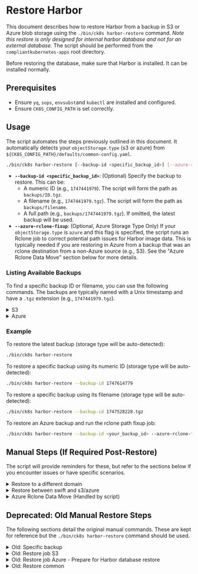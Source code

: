 # Restore Harbor

This document describes how to restore Harbor from a backup in S3 or Azure blob storage using the `./bin/ck8s harbor-restore` command.
_Note this restore is only designed for internal harbor database and not for an external database._
The script should be performed from the `compliantkubernetes-apps` root directory.

Before restoring the database, make sure that Harbor is installed.
It can be installed normally.

## Prerequisites

- Ensure `yq`, `sops`, `envsubst`and `kubectl` are installed and configured.
- Ensure `CK8S_CONFIG_PATH` is set correctly.

## Usage

The script automates the steps previously outlined in this document.
It automatically detects your `objectStorage.type` (s3 or azure) from `${CK8S_CONFIG_PATH}/defaults/common-config.yaml`.

```bash
./bin/ck8s harbor-restore [--backup-id <specific_backup_id>] [--azure-rclone-fixup]
```

- **`--backup-id <specific_backup_id>`**: (Optional) Specify the backup to restore. This can be:
    - A numeric ID (e.g., `1747441979`). The script will form the path as `backups/ID.tgz`.
    - A filename (e.g., `1747441979.tgz`). The script will form the path as `backups/filename`.
    - A full path (e.g., `backups/1747441979.tgz`).
        If omitted, the latest backup will be used.
- **`--azure-rclone-fixup`**: (Optional, Azure Storage Type Only) If your `objectStorage.type` is `azure` and this flag is specified, the script runs an Rclone job to correct potential path issues for Harbor image data. This is typically needed if you are restoring in Azure from a backup that was an rclone destination from a non-Azure source (e.g., S3). See the "Azure Rclone Data Move" section below for more details.

### Listing Available Backups

To find a specific backup ID or filename, you can use the following commands. The backups are typically named with a Unix timestamp and have a `.tgz` extension (e.g., `1747441979.tgz`).

<details>
    <summary>S3</summary>

```bash
s3cmd --config <(sops -d ${CK8S_CONFIG_PATH}/.state/s3cfg.ini) ls s3://$(yq '.objectStorage.buckets.harbor' "${CK8S_CONFIG_PATH}/defaults/sc-config.yaml")/backups/
```

</details>

<details>
    <summary>Azure</summary>

```bash
export AZURE_LOCATION=$(yq '.objectStorage.azure.region' "${CK8S_CONFIG_PATH}/common-config.yaml" ) # Or your specific Azure location
./scripts/azure/storage-manager.sh list-harbor-backups
```

_(Note: `storage-manager.sh` might need `AZURE_ACCOUNT_NAME` and `AZURE_CONTAINER_NAME` to be set or derived correctly within the script or environment for listing backups. The restore script handles these for the restore process itself based on `CK8S_CONFIG_PATH` values.)_

</details>

### Example

To restore the latest backup (storage type will be auto-detected):

```bash
./bin/ck8s harbor-restore
```

To restore a specific backup using its numeric ID (storage type will be auto-detected):

```bash
./bin/ck8s harbor-restore --backup-id 1747614779
```

To restore a specific backup using its filename (storage type will be auto-detected):

```bash
./bin/ck8s harbor-restore --backup-id 1747528228.tgz
```

To restore an Azure backup and run the rclone path fixup job:

```bash
./bin/ck8s harbor-restore --backup-id <your_backup_id> --azure-rclone-fixup
```

## Manual Steps (If Required Post-Restore)

The script will provide reminders for these, but refer to the sections below if you encounter issues or have specific scenarios.

<details>
    <summary>Restore to a different domain</summary>

If you are restoring harbor to a new environment with a different domain, you need to re-run the init job. First, make sure the harbor admin password is the same as in the old environment:

```bash
# Edit harbor.password
sops ${CK8S_CONFIG_PATH}/secrets.yaml
```

Then, re-run the init job:

```bash
./bin/ck8s ops kubectl sc delete job -n harbor init-harbor-job
./bin/ck8s ops helmfile sc -l app=harbor sync
```

If the new harbor is using a dex instance with a different domain compared to the dex the old harbor was using, then when users login via dex harbor will not recognize them as the same user. Harbor will have the old OIDC users in the database, but when the new ones are created at first login they will conflict with the old ones and you will get a error like `failed to create user record: user <user> or email <email> already exists`.

To fix this you need to login as an admin user (you can login with the default, non-oidc admin at the URL `/account/sign-in`) and then delete the old users in the list of users. Users can then create new users again by logging. Then you need to set their permissions again.

</details>

<details>
    <summary>Restore between swift and s3/azure</summary>

If you are restoring Harbor from an environment that is using swift to an environment that is using s3 (or vice versa), then you need to modify some files in the object storage.

In swift Harbor stores most of the image data under `files/docker/` while in s3 it is stored under just `docker/`. This means that if you simply copy the data from swift to s3, then you need to rename all files under `files/docker/<filename>` to `docker/<filename>` or vice versa.

If you do not do this, then if you try to pull an old image you will get errors like: `Error response from daemon: manifest for <image> not found: manifest unknown: manifest unknown`

_(Note: The `./bin/ck8s harbor-restore` command currently supports S3 and Azure. Swift specific interactions are not built into the script.)_

</details>

<details>
    <summary>Azure Rclone Data Move (Handled by script)</summary>

If you are restoring Harbor in an Azure environment (i.e., `objectStorage.type` is `azure`) from a bucket that was previously a rclone destination where the source was not Azure (e.g. S3), the path for the Harbor image data might be incorrect. This is due to Harbor storing image data with an extra `/` at the start of the path when the storage is Azure.
The `./bin/ck8s harbor-restore` command attempts to handle this by running an rclone job to move the data **if your `objectStorage.type` is `azure` and you provide the `--azure-rclone-fixup` flag**.
If you use this flag in the appropriate Azure scenario, you do not need to perform these manual steps.

The original manual steps were:

```bash
# export S3_BUCKET=$(yq \'.objectStorage.buckets.harbor\' \"${CK8S_CONFIG_PATH}/defaults/sc-config.yaml\" )
# export AZURE_ACCOUNT=$(yq \'.objectStorage.azure.storageAccountName\' \"${CK8S_CONFIG_PATH}/common-config.yaml\" )
# export AZURE_KEY=$(sops -d --extract \'[\"objectStorage\"][\"azure\"][\"storageAccountKey\"]\' \"${CK8S_CONFIG_PATH}/secrets.yaml\" )
# envsubst > tmp-rclone-job.yaml < restore/harbor/harbor-rclone-azure.yaml
# ./bin/ck8s ops kubectl sc apply -f tmp-rclone-job.yaml
# ./bin/ck8s ops kubectl sc wait --for=condition=complete job -n rclone harbor-restore-rclone-move --timeout=-1s # Note: script uses -n harbor
# ./bin/ck8s ops kubectl sc delete -f tmp-rclone-job.yaml
# rm -v tmp-rclone-job.yaml
```

</details>

## Deprecated: Old Manual Restore Steps

The following sections detail the original manual commands. These are kept for reference but the `./bin/ck8s harbor-restore` command should be used.

<details>
    <summary>Old: Specific backup</summary>

By default the job will restore the latest backup.
The environment variable `SPECIFIC_BACKUP` can be used to specify which backup to use.

To get a list of available backups use:

<details>
    <summary>S3</summary>

```bash
s3cmd --config <(sops -d ${CK8S_CONFIG_PATH}/.state/s3cfg.ini) ls s3://${S3_BUCKET}/backups/
```

</details>

<details>
    <summary>Azure</summary>

```bash
export AZURE_LOCATION=swedencentral
./scripts/azure/storage-manager.sh list-harbor-backups
```

</details>

Then set:

```bash
export SPECIFIC_BACKUP=<backups/xxxxxxxxxx.tgz> # Optional, e.g. backups/1747441979.tgz
```

</details>

<details>
    <summary>Old: Restore job S3</summary>

Setup the necessary job.yaml and configmap:

```bash
# export S3_BUCKET=$(yq \'.objectStorage.buckets.harbor\' \"${CK8S_CONFIG_PATH}/defaults/sc-config.yaml\" )
# export S3_REGION_ENDPOINT=$(yq \'.objectStorage.s3.regionEndpoint\' \"${CK8S_CONFIG_PATH}/common-config.yaml\")
# envsubst > tmp-job.yaml < restore/harbor/restore-harbor-job.yaml
# ./bin/ck8s ops kubectl sc create configmap -n harbor restore-harbor --from-file=restore/harbor/restore-harbor.sh
```

</details>

<details>
    <summary>Old: Restore job Azure - Prepare for Harbor database restore</summary>

Setup the necessary job.yaml and configmap:

```bash
# envsubst > tmp-job.yaml < restore/harbor/restore-harbor-job-azure.yaml
# ./bin/ck8s ops kubectl sc create configmap -n harbor restore-harbor --from-file=restore/harbor/restore-harbor.sh
```

</details>

<details>
    <summary>Old: Restore common</summary>

While restoring we need to stop all harbor pods except for the database.

```bash
# ./bin/ck8s ops kubectl sc scale deployment --replicas 0 -n harbor --all
```

Create the job and wait until it has completed:

```bash
# ./bin/ck8s ops kubectl sc apply -n harbor -f restore/harbor/network-policies-harbor.yaml
# ./bin/ck8s ops kubectl sc apply -n harbor -f tmp-job.yaml
# ./bin/ck8s ops kubectl sc wait --for=condition=complete job -n harbor restore-harbor-job --timeout=-1s
```

Restore the pods:

```bash
# ./bin/ck8s ops kubectl sc scale deployment --replicas 1 -n harbor --all
```

Clean up:

```bash
# ./bin/ck8s ops kubectl sc delete -n harbor -f restore/harbor/network-policies-harbor.yaml
# ./bin/ck8s ops kubectl sc delete -n harbor -f tmp-job.yaml
# ./bin/ck8s ops kubectl sc delete configmap -n harbor restore-harbor
# rm -v tmp-job.yaml
```

</details>
